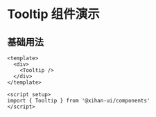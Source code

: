 # Tooltip 组件演示

## 基础用法

```vue
<template>
  <div>
    <Tooltip />
  </div>
</template>

<script setup>
import { Tooltip } from '@xihan-ui/components'
</script>
```
